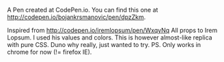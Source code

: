 A Pen created at CodePen.io. You can find this one at http://codepen.io/bojankrsmanovic/pen/dpzZkm.

 Inspired from http://codepen.io/iremlopsum/pen/WxqyNq All props to Irem Lopsum. I used his values and colors. This is however almost-like replica with pure CSS. Duno why really, just wanted to try. PS. Only works in chrome for now (!= firefox IE).